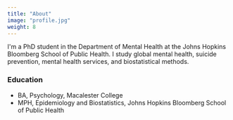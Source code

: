 ```yaml
---
title: "About"
image: "profile.jpg"
weight: 8
---
```


I'm a PhD student in the Department of Mental Health at the Johns Hopkins Bloomberg School of Public Health. I study global mental health, suicide prevention, mental health services, and biostatistical methods.

### Education

* BA, Psychology, Macalester College
* MPH, Epidemiology and Biostatistics, Johns Hopkins Bloomberg School of Public Health


